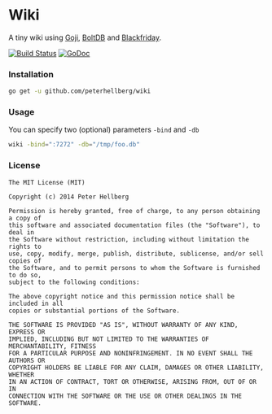 Wiki
====

A tiny wiki using [Goji](http://goji.io/), [BoltDB](https://github.com/boltdb/bolt) and [Blackfriday](https://github.com/russross/blackfriday).

[![Build Status](https://travis-ci.org/peterhellberg/wiki.svg?branch=master)](https://travis-ci.org/peterhellberg/wiki)
[![GoDoc](https://godoc.org/github.com/peterhellberg/wiki?status.svg)](https://godoc.org/github.com/peterhellberg/wiki)

### Installation

```bash
go get -u github.com/peterhellberg/wiki
```

### Usage

You can specify two (optional) parameters `-bind` and `-db`

```bash
wiki -bind=":7272" -db="/tmp/foo.db"
```

### License

```
The MIT License (MIT)

Copyright (c) 2014 Peter Hellberg

Permission is hereby granted, free of charge, to any person obtaining a copy of
this software and associated documentation files (the "Software"), to deal in
the Software without restriction, including without limitation the rights to
use, copy, modify, merge, publish, distribute, sublicense, and/or sell copies of
the Software, and to permit persons to whom the Software is furnished to do so,
subject to the following conditions:

The above copyright notice and this permission notice shall be included in all
copies or substantial portions of the Software.

THE SOFTWARE IS PROVIDED "AS IS", WITHOUT WARRANTY OF ANY KIND, EXPRESS OR
IMPLIED, INCLUDING BUT NOT LIMITED TO THE WARRANTIES OF MERCHANTABILITY, FITNESS
FOR A PARTICULAR PURPOSE AND NONINFRINGEMENT. IN NO EVENT SHALL THE AUTHORS OR
COPYRIGHT HOLDERS BE LIABLE FOR ANY CLAIM, DAMAGES OR OTHER LIABILITY, WHETHER
IN AN ACTION OF CONTRACT, TORT OR OTHERWISE, ARISING FROM, OUT OF OR IN
CONNECTION WITH THE SOFTWARE OR THE USE OR OTHER DEALINGS IN THE SOFTWARE.
```
